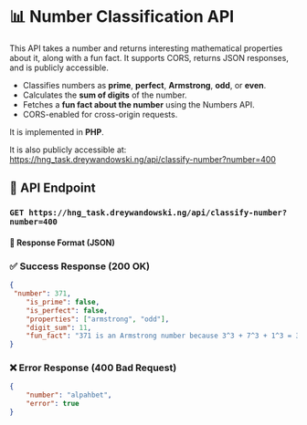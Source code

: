 # 📊 Number Classification API

This API takes a number and returns interesting mathematical properties about it, along with a fun fact.
It supports CORS, returns JSON responses, and is publicly accessible.

- Classifies numbers as **prime**, **perfect**, **Armstrong**, **odd**, or **even**.
- Calculates the **sum of digits** of the number.
- Fetches a **fun fact about the number** using the Numbers API.
- CORS-enabled for cross-origin requests.


It is implemented in **PHP**.

It is also publicly accessible at: <https://hng_task.dreywandowski.ng/api/classify-number?number=400>


## 📌 API Endpoint

### `GET https://hng_task.dreywandowski.ng/api/classify-number?number=400`


#### 🔹 Response Format (JSON)


### ✅ Success Response (200 OK)

```json
{
 "number": 371,
    "is_prime": false,
    "is_perfect": false,
    "properties": ["armstrong", "odd"],
    "digit_sum": 11,
    "fun_fact": "371 is an Armstrong number because 3^3 + 7^3 + 1^3 = 371"
}
```


### ❌ Error Response (400 Bad Request)

```json
{
    "number": "alpahbet",
    "error": true
}
```

